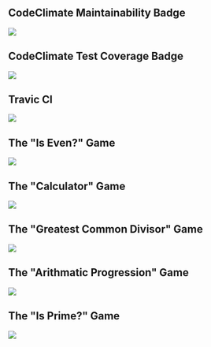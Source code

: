 <h2>CodeClimate Maintainability Badge</h2>
<a href="https://codeclimate.com/github/JakeTheFriendlyDog/frontend-project-lvl1/maintainability"><img src="https://api.codeclimate.com/v1/badges/611832262792c97d4f4a/maintainability" /></a>

<h2>CodeClimate Test Coverage Badge</h2>
<a href="https://codeclimate.com/github/JakeTheFriendlyDog/frontend-project-lvl1/test_coverage"><img src="https://api.codeclimate.com/v1/badges/611832262792c97d4f4a/test_coverage" /></a>

<h2>Travic CI</h2>
<a href="https://travis-ci.org/JakeTheFriendlyDog/frontend-project-lvl1">
<img src="https://travis-ci.org/JakeTheFriendlyDog/frontend-project-lvl1.svg?branch=master" /></a>

<h2>The "Is Even?" Game</h2>
<a href="https://asciinema.org/a/s4hGzKg1AKUhWwZmHEgnQgVC5" target="_blank"><img src="https://asciinema.org/a/s4hGzKg1AKUhWwZmHEgnQgVC5.svg" /></a>

<h2>The "Calculator" Game</h2>
<a href="https://asciinema.org/a/rdOVYhcYjAm0SIY4JDruOSsOz" target="_blank"><img src="https://asciinema.org/a/rdOVYhcYjAm0SIY4JDruOSsOz.svg" /></a>

<h2>The "Greatest Common Divisor" Game</h2>
<a href="https://asciinema.org/a/TxPApTKS2srcDPWFftwShJyfC" target="_blank"><img src="https://asciinema.org/a/TxPApTKS2srcDPWFftwShJyfC.svg" /></a>

<h2>The "Arithmatic Progression" Game</h2>
<a href="https://asciinema.org/a/h52SKAsLOJmhAmfMDK7T48OCD" target="_blank"><img src="https://asciinema.org/a/h52SKAsLOJmhAmfMDK7T48OCD.svg" /></a>

<h2>The "Is Prime?" Game</h2>
<a href="https://asciinema.org/a/CJFvZnu1Rnh6W7jCIelhQpzY2" target="_blank"><img src="https://asciinema.org/a/CJFvZnu1Rnh6W7jCIelhQpzY2.svg" /></a>
